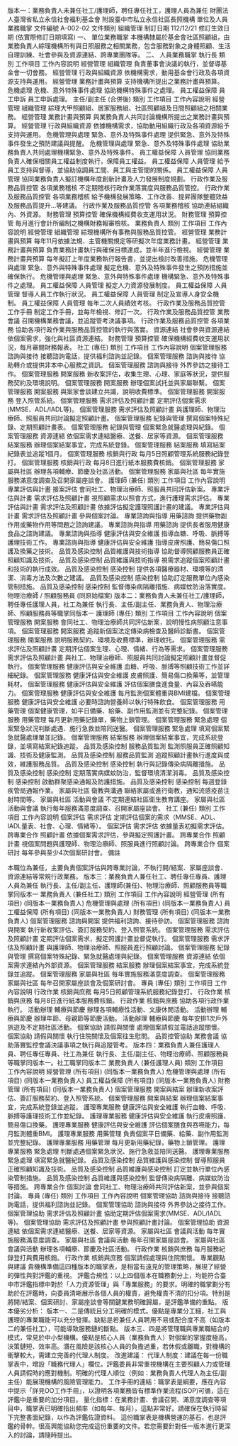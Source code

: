 版本一：業務負責人未兼任社工/護理師，聘任專任社工，護理人員為兼任
財團法人臺灣省私立永信社會福利基金會 附設臺中市私立永信社區長照機構
單位及人員業務職掌
文件編號
A-002-02
文件類別
組織管理
制訂日期
112/12/21
修訂生效日期
(依實際修訂日期填寫)
一、 單位業務職掌
本機構隸屬於基金會社區照顧組，由業務負責人綜理機構所有與日照服務之相關業務，包含服務對象之身體照顧、生活自理訓練、社會參與及資源連結、跨專業團隊等。
二、 人員業務職掌
執行長
類別
工作項目
工作內容說明
經營管理
組織管理
負責董事會決議的執行，並督導基金會一切會務。
經營管理
行政與組織資源
依機構需求，動用基金會行政及各項資源支持與運用。
經營管理
業務計畫與預算
支持機構所提出之業務計畫與預算。
危機處理
危機、意外特殊事件處理
協助機構特殊事件之處理。
員工權益保障
員工申訴
員工申訴處理。
主任/副主任 (合併後)
類別
工作項目
工作內容說明
經營管理
組織管理
綜理大甲照顧組、居家服務組、社區照顧組及日間照顧組之相關業務。
經營管理
業務計畫與預算
與業務負責人共同討論機構所提出之業務計畫與預算。
經營管理
行政與組織資源
依據機構需求，協助動用組織行政及各項資源給予支持與運用。
危機管理與處理
緊急、意外及特殊事件處理
提供緊急、意外及特殊事件發生之預防建議與提醒。
危機管理與處理
緊急、意外及特殊事件處理
協助業務負責人共同處理機構緊急、意外及特殊事件。
員工權益保障
人員管理
協同業務負責人確保相關員工權益制度執行，保障員工權益。
員工權益保障
人員管理
給予員工支持與督導，並協助協調員工間、員工與主管間的關係。
員工權益保障
人員管理
協同業務負責人擬訂機構年度創新計畫及人力發展制度規劃。
行政作業及服務品質控管
各項業務稽核
不定期稽核行政作業落實度與服務品質管控。
行政作業及服務品質控管
各項業務稽核
給予機構發展策略、工作改善、提昇團隊整體效益及服務品質提升…等建議。
行政作業及服務品質控管
各項業務稽核
協助連結組織內、外資源。
財務管理
預算控管
確保機構經費收支運用狀況。
財務管理
預算控管
每月進行會計所編制之機構財務報審檢核。
業務負責人
類別
工作項目
工作內容說明
經營管理
組織管理
綜理機構所有事務與服務品質控管。
經營管理
業務計畫與預算
每年11月依據法規、主管機關規定等研擬次年度業務計畫。
經營管理
業務計畫與預算
負責業務計畫執行與確保目標達成，並半年進行檢視。
經營管理
業務計畫與預算
每年擬訂上年度業務執行報告書，並提出檢討改善措施。
危機管理與處理
緊急、意外與特殊事件處理
擬定危機、意外及特殊事件發生之預防措施並確保執行。
危機管理與處理
緊急、意外與特殊事件處理
機構緊急、意外及特殊事件之處理。
員工權益保障
人員管理
擬定人力資源發展制度。
員工權益保障
人員管理
督導人員工作執行狀況。
員工權益保障
人員管理
制定及宣導人身安全機制。
員工權益保障
人員管理
每年二次人員績效考核。
行政作業及服務品質控管
工作手冊
制定工作手冊，並每年檢視、修訂一次。
行政作業及服務品質控管
業務會議
召開機構業務會議，並追蹤管考決議事項。
行政作業及服務品質控管
各項業務
協助各項行政作業與服務品質控管的執行與落實。
資源連結
社會參與資源連結
依個案需求，強化與社區資源連結。
財務管理
預算控管
確保機構經費收支運用狀況，每月審閱財務報表。
社工 (專任)
類別
工作項目
工作內容說明
個案管理服務
諮詢與接待
接聽諮詢電話，提供福利諮詢並記錄。
個案管理服務
諮詢與接待
協助轉介或提供非本中心服務之資訊。
個案管理服務
諮詢與接待
外界參訪之接待工作。
個案管理服務
開案服務
新收案評估，收集生理、心理、家庭等狀況，提供服務契約及環境說明。
個案管理服務
開案服務
辦理個案試托並與家屬聯繫。
個案管理服務
開案服務
與案家會談建立共識，說明收費標準。
個案管理服務
開案服務
登入照管系統。
個案管理服務
需求評估及照顧計畫
定期評估個案需求(MMSE、ADL/IADL等)。
個案管理服務
需求評估及照顧計畫
與護理師、物理治療師、照服員共同討論擬定照顧計畫。
個案管理服務
紀錄與管理
撰寫個案特殊紀錄、定期照顧計畫表。
個案管理服務
紀錄與管理
個案緊急就醫處理與紀錄。
個案管理服務
資源連結
依個案需求連結醫療、送餐、居家等資源。
個案管理服務
結案服務
辦理個案結案事宜，完成系統登錄。
個案管理服務
結案服務
填寫結案紀錄表並追蹤1個月。
個案管理服務
核銷與行政
每月5日照顧管理系統服務紀錄登打。
個案管理服務
核銷與行政
每月8日進行紙本服務費核銷。
個案管理服務
家屬與社區
辦理各項輔療、節慶及社區活動。
個案管理服務
家屬與社區
每年實施服務滿意度調查及召開家屬座談會。
護理師 (兼任)
類別
工作項目
工作內容說明
專業評估與計畫
接案評估
會同社工、物理治療師、照服員共同評估新案。
專業評估與計畫
需求評估及照顧計畫
視照顧需求以照會方式，進行護理需求評估。
專業評估與計畫
需求評估及照顧計畫
依據評估擬定護理照護計畫的建議。
專業評估與計畫
需求評估及照顧計畫
參與個案討論。
專業諮詢與指導
用藥諮詢
提供藥物副作用或藥物作用等問題之諮詢建議。
專業諮詢與指導
用藥諮詢
提供長者服用健康食品之諮詢建議。
專業諮詢與指導
健康評估與安全維護
指導血糖、呼吸、脈搏等護理技術工作。
專業諮詢與指導
健康評估與安全維護
指導皮膚照護、簡易傷口照護及換藥之技術。
品質及感染控制
品質維護與技術指導
協助督導照顧服務員正確照顧知識及技術。
品質及感染控制
品質維護與技術指導
視需求追蹤個案照顧計畫和技術的執行成效。
品質及感染控制
感染控制
提供各項醫療器材、環境等的清潔、消毒方法及次數之建議。
品質及感染控制
感染控制
協助訂定服務單位內感染管制措施。
品質及感染控制
感染控制
監督傳染病隔離措施、病媒蚊防治落實度。
物理治療師 / 照顧服務員
(同原始檔案)
版本二：業務負責人未兼任社工/護理師，聘任專任護理人員，社工為兼任
執行長、主任/副主任、業務負責人、物理治療師、照顧服務員等職掌同版本一
護理師 (專任)
類別
工作項目
工作內容說明
個案管理服務
開案服務
會同社工、物理治療師共同評估新案，說明慢性病照顧注意事項。
個案管理服務
開案服務
追蹤新個案法定傳染病檢查及醫師診斷書。
個案管理服務
開案服務
說明服務契約、環境及收費標準，辦理收托。
個案管理服務
需求評估及照顧計畫
定期評估個案生理、心理、情緒、行為等需求。
個案管理服務
需求評估及照顧計畫
與社工、物理治療師、照服員共同討論擬定照顧計畫並督促執行。
個案管理服務
健康評估與安全維護
血糖、呼吸、脈搏等照顧技術工作並詳細紀錄。
個案管理服務
健康評估與安全維護
皮膚照護、簡易傷口換藥等，並管理耗材。
個案管理服務
健康評估與安全維護
評估個案膳食進食量、內容及吞嚥能力。
個案管理服務
健康評估與安全維護
每月監測個案體重與BMI建檔。
個案管理服務
健康評估與安全維護
必要時諮詢營養師以執行特殊飲食。
個案管理服務
用藥管理
個案健康管理，如平日備藥、給藥、副作用監測並有完整紀錄。
個案管理服務
用藥管理
每月更新用藥記錄單，藥物上鎖管理。
個案管理服務
緊急處理
個案緊急狀況判斷處遇、施行急救並陪同送醫。
個案管理服務
緊急處理
填寫個案緊急就醫處理單並記錄。
個案管理服務
結案服務
辦理個案結案事宜，完成系統登錄，並填寫結案紀錄追蹤。
品質及感染控制
服務品質監測
監測照服員正確照顧知識、技術及健康監測。
品質及感染控制
服務品質監測
追蹤照顧計畫執行進度與成效，維護服務品質。
品質及感染控制
感染控制
執行與記錄傳染病隔離措施。
品質及感染控制
感染控制
定期落實病媒蚊防治，監督環境清潔消毒。
品質及感染控制
感染控制
啟動群聚感染通報及防護措施。
品質及感染控制
感染控制
每週登錄疾管局通報作業。
家屬與社區
衛教與溝通
聯絡家屬或進行衛教，通知流感疫苗注射時間等。
家屬與社區
活動與會議
不定期連結社區衛生教育講座。
家屬與社區
活動與會議
執行每年服務滿意度調查、召開家屬座談會。
社工 (兼任)
類別
工作項目
工作內容說明
個案評估
需求評估
定期評估個案的需求（MMSE、ADL、IADL量表、社會、心理、情緒等）。
個案評估
需求評估
依據量表初擬需求評估。
跨專業合作
照顧計畫
依據個案需求評估，參與擬定照護計畫。
跨專業合作
照顧計畫
視個案問題與護理師、物理治療師、照服員進行照顧討論。
跨專業合作
個案研討
每年參與至少4次個案研討會。
備註

本職位為兼任，主要負責個案評估與跨專業討論，不執行開/結案、家屬座談會、資源連結等常規行政業務。
版本三：業務負責人兼任社工、聘任專任專員、護理人員為兼任
執行長、主任/副主任、護理師(兼任)、物理治療師、照顧服務員等職掌同版本一
業務負責人 (兼任社工)
類別
工作項目
工作內容說明
經營管理
(所有項目)
(同版本一業務負責人)
危機管理與處理
(所有項目)
(同版本一業務負責人)
員工權益保障
(所有項目)
(同版本一業務負責人)
財務管理
(所有項目)
(同版本一業務負責人)
個案管理服務
諮詢與開案
提供福利諮詢、接待參訪。
個案管理服務
諮詢與開案
執行新收案評估、簽訂服務契約、登入照管系統。
個案管理服務
需求評估及照顧計畫
定期評估個案需求，擬定照護計畫並督促執行。
個案管理服務
需求評估及照顧計畫
與護理師、物理治療師、照服員進行照顧討論。
個案管理服務
紀錄與管理
撰寫個案特殊紀錄、緊急就醫處理與紀錄。
個案管理服務
資源連結
依個案需求連結內外部資源。
個案管理服務
結案服務
辦理個案結案事宜，完成系統登錄並追蹤。
個案管理服務
家屬與社區
每年實施服務滿意度調查。
個案管理服務
家屬與社區
每年召開家屬座談會及個案研討會。
專員 (專任)
類別
工作項目
工作內容說明
行政作業
核銷與庶務
每月5日照顧管理系統服務紀錄登打。
行政作業
核銷與庶務
每月8日進行紙本服務費核銷。
行政作業
核銷與庶務
協助各項行政作業執行。
活動辦理
輔療與節慶
辦理各項輔療性活動、文康休閒活動。
活動辦理
輔療與節慶
辦理年節、母親節等節慶活動。
活動辦理
輔療與節慶
每年安排1次戶外旅遊及不定期社區活動。
個案協助
請假與關懷
處理個案請假並電話追蹤關懷。
個案協助
請假與關懷
執行住院關懷及個案往生慰問。
品質控管協助
業務會議
協助落實監控會議決議事項之執行與追蹤管考。
版本四：業務負責人兼任護理人員、聘任專任專員、社工為兼任
執行長、主任/副主任、物理治療師、照顧服務員等職掌同版本一。社工職掌同版本二
業務負責人 (兼任護理人員)
類別
工作項目
工作內容說明
經營管理
(所有項目)
(同版本一業務負責人)
危機管理與處理
(所有項目)
(同版本一業務負責人)
員工權益保障
(所有項目)
(同版本一業務負責人)
財務管理
(所有項目)
(同版本一業務負責人)
個案管理服務
開案與結案
辦理新收案評估、簽訂服務契約、登入照管系統。
個案管理服務
開案與結案
辦理個案結案事宜，完成系統登錄並追蹤。
護理專業服務
健康評估與安全維護
執行血糖、呼吸、脈搏等護理技術工作並紀錄。
護理專業服務
健康評估與安全維護
執行皮膚照護、簡易傷口換藥。
護理專業服務
健康評估與安全維護
評估個案膳食與吞嚥能力，每月監測體重BMI。
護理專業服務
用藥管理
負責個案平日備藥、給藥、副作用監測並完整紀錄。
護理專業服務
用藥管理
每月更新用藥紀錄，藥物上鎖管理。
護理專業服務
緊急處理
判斷處遇個案緊急狀況、施行急救並陪同送醫。
護理專業服務
緊急處理
填寫緊急就醫紀錄。
品質及感染控制
品質維護與感染控制
督導照服員正確照顧知識及技術。
品質及感染控制
品質維護與感染控制
訂定並執行單位內感染管制措施。
品質及感染控制
品質維護與感染控制
監督傳染病隔離、病媒蚊防治等措施。
跨專業合作
個案討論
會同社工、物理治療師共同評估新案，並參與個案討論。
專員 (專任)
類別
工作項目
工作內容說明
個案管理協助
諮詢與接待
接聽諮詢電話，提供福利諮詢並記錄。
個案管理協助
諮詢與接待
外界參訪之接待工作。
個案管理協助
需求評估及照顧計畫
協助定期評估個案需求(MMSE、ADL/IADL等)。
個案管理協助
需求評估及照顧計畫
參與照顧計畫討論。
個案管理協助
資源連結
依個案需求連結醫療、送餐、居家等資源。
家屬與社區
會議與活動
每年實施服務滿意度調查。
家屬與社區
會議與活動
每年召開家屬座談會。
家屬與社區
會議與活動
辦理各項輔療、節慶及社區活動。
行政作業
核銷與庶務
每月服務紀錄登打與費用核銷。
行政作業
核銷與庶務
個案請假處理與住院關懷。
專業觀點與建議
貴機構準備這四種版本的職掌表，是相當有遠見的管理策略，展現了經營的彈性與對評鑑的重視。
評鑑合規性：以上四個版本在職務劃分上，均能符合臺中市評鑑指標中對於「人力資源管理」與「專業服務」的要求。明確的職掌劃分有助於在評鑑時，向委員清晰展示各個人員的權責，避免權責不清的扣分項。特別是將開/結案、個案研討、家屬座談會等關鍵業務明確歸屬，是評鑑準備的重點。
版本優劣分析：
版本一、二是傳統且分工明確的模式。優點是專業分工細，社工與護理的專業職能可以充分發揮。缺點是若兼任人員聘用不易或配合度不高（如版本二的兼任社工），可能導致服務鏈的斷點。
版本三、四是將管理職與專業職結合的模式，常見於中小型機構。優點是核心人員（業務負責人）對個案的掌握度極高，決策鏈短、效率高。潛在風險是該核心人員的負擔過重，若休假或離職，對機構的衝擊較大，需建立完善的代理人制度。
改進建議：
代理人制度：建議在每一份職掌表中，增設「職務代理人」欄位。評鑑委員非常重視機構在主要照顧人力或管理人員請假時的應對機制。明確的代理人順位（例如：業務負責人代理人為主任/副主任）能展現機構的風險管理能力。
工作手冊的連結：職掌表是綱要，應在內容中提示「詳見OO工作手冊」，以證明各項業務皆有標準作業流程(SOP)可循，這在評鑑中是重要的加分項目。
量化指標：在業務計畫、會議召開、滿意度調查等項目中，職掌表已明確指出頻率（如每年、每月），這點非常好。請確保在執行時留下完整書面紀錄，以作為評鑑佐證資料。
這份職掌表是機構營運的基石，也是評鑑的骨幹。很高興能協助您完成這份重要的文件。若您需要針對任一版本進行更深入的討論，請隨時提出。